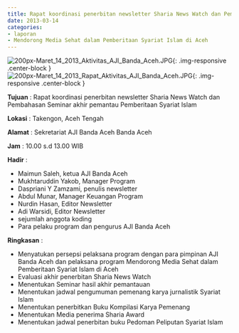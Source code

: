 ```yaml
---
title: Rapat koordinasi penerbitan newsletter Sharia News Watch dan Pembahasan Seminar akhir pemantau Pemberitaan Syariat Islam
date: 2013-03-14
categories:
- laporan
- Mendorong Media Sehat dalam Pemberitaan Syariat Islam di Aceh
---
```


![200px-Maret_14_2013_Aktivitas_AJI_Banda_Aceh.JPG](/uploads/200px-Maret_14_2013_Aktivitas_AJI_Banda_Aceh.JPG){: .img-responsive .center-block }
![200px-Maret_14_2013_Rapat_Aktivitas_AJI_Banda_Aceh.JPG](/uploads/200px-Maret_14_2013_Rapat_Aktivitas_AJI_Banda_Aceh.JPG){: .img-responsive .center-block }

**Tujuan** : Rapat koordinasi penerbitan newsletter Sharia News Watch dan Pembahasan Seminar akhir pemantau Pemberitaan Syariat Islam

**Lokasi** : Takengon, Aceh Tengah

**Alamat** : Sekretariat AJI Banda Aceh  Banda Aceh

**Jam** : 10.00 s.d 13.00  WIB

**Hadir** : 
* Maimun Saleh, ketua AJI Banda Aceh
* Mukhtaruddin Yakob, Manager Program
* Daspriani Y Zamzami, penulis newsletter
* Abdul Munar, Manager Keuangan Program
* Nurdin Hasan, Editor Newsletter
* Adi Warsidi, Editor Newsletter
* sejumlah anggota koding
* Para pelaku program dan pengurus AJI Banda Aceh

**Ringkasan** : 
* Menyatukan persepsi pelaksana program dengan para pimpinan AJI Banda Aceh dan pelaksana program Mendorong Media Sehat dalam Pemberitaan Syariat Islam di Aceh
* Evaluasi akhir penerbitan Sharia News Watch
* Menentukan Seminar hasil akhir pemantauan 
* Menentukan jadwal pengumuman pemenang karya jurnalistik Syariat Islam
* Menentukan penerbitkan Buku Kompilasi Karya Pemenang
* Menentukan Media penerima Sharia Award
* Menentukan jadwal penerbitan buku Pedoman Peliputan Syariat Islam
